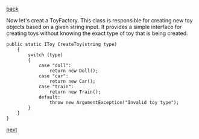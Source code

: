 [back](./page05.md)

Now let's creat a ToyFactory.  This class is responsible for creating new toy objects based on a given string input. It provides a simple interface for creating toys without knowing the exact type of toy that is being created.

```
public static IToy CreateToy(string type)
    {
        switch (type)
        {
            case "doll":
                return new Doll();
            case "car":
                return new Car();
            case "train":
                return new Train();
            default:
                throw new ArgumentException("Invalid toy type");
        }
    }
}
```

[next](./page07.md)

